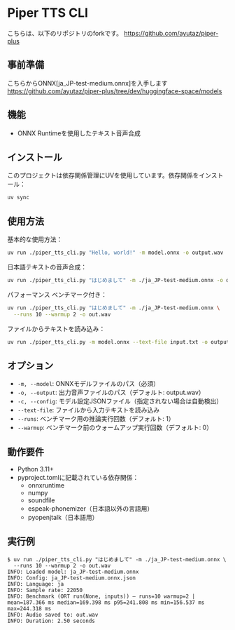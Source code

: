 # Piper TTS CLI

こちらは、以下のリポジトリのforkです。
https://github.com/ayutaz/piper-plus

## 事前準備
こちらからONNX[ja_JP-test-medium.onnx]を入手します
https://github.com/ayutaz/piper-plus/tree/dev/huggingface-space/models


## 機能
- ONNX Runtimeを使用したテキスト音声合成


## インストール

このプロジェクトは依存関係管理にUVを使用しています。依存関係をインストール：

```bash
uv sync
```

## 使用方法

基本的な使用方法：
```bash
uv run ./piper_tts_cli.py "Hello, world!" -m model.onnx -o output.wav
```

日本語テキストの音声合成：
```bash
uv run ./piper_tts_cli.py "はじめまして" -m ./ja_JP-test-medium.onnx -o out.wav
```

パフォーマンス ベンチマーク付き：
```bash
uv run ./piper_tts_cli.py "はじめまして" -m ./ja_JP-test-medium.onnx \
  --runs 10 --warmup 2 -o out.wav
```

ファイルからテキストを読み込み：
```bash
uv run ./piper_tts_cli.py -m model.onnx --text-file input.txt -o output.wav
```

## オプション

- `-m, --model`: ONNXモデルファイルのパス（必須）
- `-o, --output`: 出力音声ファイルのパス（デフォルト: output.wav）
- `-c, --config`: モデル設定JSONファイル（指定されない場合は自動検出）
- `--text-file`: ファイルから入力テキストを読み込み
- `--runs`: ベンチマーク用の推論実行回数（デフォルト: 1）
- `--warmup`: ベンチマーク前のウォームアップ実行回数（デフォルト: 0）

## 動作要件

- Python 3.11+
- pyproject.tomlに記載されている依存関係：
  - onnxruntime
  - numpy
  - soundfile
  - espeak-phonemizer（日本語以外の言語用）
  - pyopenjtalk（日本語用）

## 実行例

```
$ uv run ./piper_tts_cli.py "はじめまして" -m ./ja_JP-test-medium.onnx \
  --runs 10 --warmup 2 -o out.wav
INFO: Loaded model: ja_JP-test-medium.onnx
INFO: Config: ja_JP-test-medium.onnx.json
INFO: Language: ja
INFO: Sample rate: 22050
INFO: Benchmark (ORT run(None, inputs)) — runs=10 warmup=2 | mean=187.366 ms median=169.398 ms p95=241.808 ms min=156.537 ms max=244.318 ms
INFO: Audio saved to: out.wav
INFO: Duration: 2.50 seconds

```


